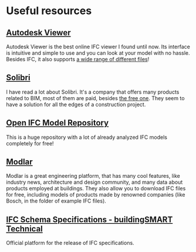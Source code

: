 # Useful resources

## [Autodesk Viewer](https://viewer.autodesk.com/)
Autodesk Viewer is the best online IFC viewer I found until now. Its interface is intuitive and simple to use and you can look at your model with no hassle. Besides IFC, it also supports [a wide range of different files](https://help.autodesk.com/view/ADSKVIEWER/ENU/?guid=ADSKVIEWER_Help_SupportedFileTypes_html)!

## [Solibri](https://www.solibri.com/)
I have read a lot about Solibri. It's a company that offers many products related to BIM, most of them are paid, besides [the free one](https://www.solibri.com/solibri-anywhere). They seem to have a solution for all the edges of a construction project.

## [Open IFC Model Repository](http://openifcmodel.cs.auckland.ac.nz/)
This is a huge repository with a lot of already analyzed IFC models completely for free!

## [Modlar](https://www.modlar.com/search/format/ifc/)
Modlar is a great engineering platform, that has many cool features, like industry news, architecture and design community, and many data about products employed at buildings. They also allow you to download IFC files for free, including models of products made by renowned companies (like Bosch, in the folder of example IFC files).

## [IFC Schema Specifications - buildingSMART Technical](https://technical.buildingsmart.org/standards/ifc/ifc-schema-specifications/)
Official platform for the release of IFC specifications.